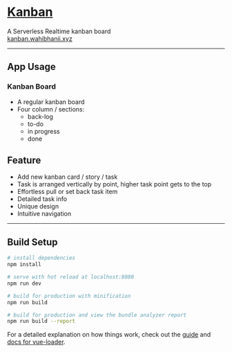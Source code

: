 # [Kanban](http:/kanban.wahibhanii.xyz)

A Serverless Realtime kanban board  
[kanban.wahibhanii.xyz](http:/kanban.wahibhanii.xyz)
____________________
## App Usage 

### Kanban Board
  - A regular kanban board
  - Four column / sections:
    - back-log
    - to-do
    - in progress
    - done
## Feature
  - Add new kanban card / story / task
  - Task is arranged vertically by point, higher task point gets to the top
  - Effortless pull or set back task item
  - Detailed task info
  - Unique design
  - Intuitive navigation
----------
## Build Setup

``` bash
# install dependencies
npm install

# serve with hot reload at localhost:8080
npm run dev

# build for production with minification
npm run build

# build for production and view the bundle analyzer report
npm run build --report
```

For a detailed explanation on how things work, check out the [guide](http://vuejs-templates.github.io/webpack/) and [docs for vue-loader](http://vuejs.github.io/vue-loader).
